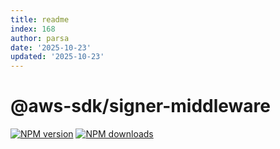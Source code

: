 ```yaml
---
title: readme
index: 168
author: parsa
date: '2025-10-23'
updated: '2025-10-23'
---
```

# @aws-sdk/signer-middleware

[![NPM version](https://img.shields.io/npm/v/@aws-sdk/middleware-signing/latest.svg)](https://www.npmjs.com/package/@aws-sdk/middleware-signing)
[![NPM downloads](https://img.shields.io/npm/dm/@aws-sdk/middleware-signing.svg)](https://www.npmjs.com/package/@aws-sdk/middleware-signing)

